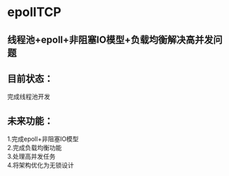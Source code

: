 # epollTCP
## 线程池+epoll+非阻塞IO模型+负载均衡解决高并发问题  
## 目前状态：
完成线程池开发  
## 未来功能：  
1.完成epoll+非阻塞IO模型  
2.完成负载均衡功能  
3.处理高并发任务  
4.将架构优化为无锁设计  
